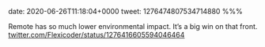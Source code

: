 date: 2020-06-26T11:18:04+0000
tweet: 1276474807534714880
%%%

Remote has so much lower environmental impact. It’s a big win on that front. [twitter.com/Flexicoder/status/1276416605594046464](https://twitter.com/Flexicoder/status/1276416605594046464)
